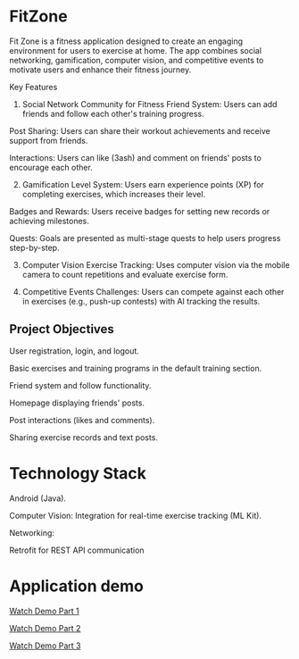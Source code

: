 # FitZone

Fit Zone is a fitness application designed to create an engaging environment for users to exercise at home. The app combines social networking, gamification, computer vision, and competitive events to motivate users and enhance their fitness journey.

Key Features
1. Social Network Community for Fitness
Friend System: Users can add friends and follow each other's training progress.

Post Sharing: Users can share their workout achievements and receive support from friends.

Interactions: Users can like (3ash) and comment on friends' posts to encourage each other.

2. Gamification
Level System: Users earn experience points (XP) for completing exercises, which increases their level.

Badges and Rewards: Users receive badges for setting new records or achieving milestones.

Quests: Goals are presented as multi-stage quests to help users progress step-by-step.

3. Computer Vision
Exercise Tracking: Uses computer vision via the mobile camera to count repetitions and evaluate exercise form.

4. Competitive Events
Challenges: Users can compete against each other in exercises (e.g., push-up contests) with AI tracking the results.

## Project Objectives

User registration, login, and logout.

Basic exercises and training programs in the default training section.

Friend system and follow functionality.

Homepage displaying friends' posts.

Post interactions (likes and comments).

Sharing exercise records and text posts.

# Technology Stack

Android (Java).

Computer Vision: Integration for 
real-time exercise tracking (ML Kit).

Networking:

Retrofit for REST API communication

# Application demo

[Watch Demo Part 1](https://drive.google.com/file/d/1XURR1v6dNb7Mxm5LaOiS0B0llsvZ-Fzm/view?usp=sharing)

[Watch Demo Part 2](https://drive.google.com/file/d/1g-DGO9XHXbKEvvN-aR1drdiW-G-iaLs0/view?usp=drive_link)

[Watch Demo Part 3](https://drive.google.com/file/d/1yKfpgCu9yFG_ORbFkTwc64EbOv3iWYXY/view?usp=drive_link)

